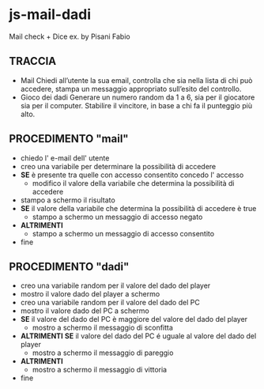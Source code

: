 # js-mail-dadi
Mail check + Dice ex. by Pisani Fabio

## TRACCIA
- Mail
    Chiedi all’utente la sua email,
    controlla che sia nella lista di chi può accedere,
    stampa un messaggio appropriato sull’esito del controllo.
- Gioco dei dadi
Generare un numero random da 1 a 6, sia per il giocatore sia per il computer.
Stabilire il vincitore, in base a chi fa il punteggio più alto.

## PROCEDIMENTO "mail"
- chiedo l' e-mail dell' utente
- creo una variabile per determinare la possibilità di accedere
- **SE** è presente tra quelle con accesso consentito concedo l' accesso
    - modifico il valore della variabile che determina la possibilità di accedere
- stampo a schermo il risultato
- **SE** il valore della variabile che determina la possibilità di accedere è true
    - stampo a schermo un messaggio di accesso negato
- **ALTRIMENTI** 
    - stampo a schermo un messaggio di accesso consentito
- fine

## PROCEDIMENTO "dadi"
- creo una variabile random per il valore del dado del player
- mostro il valore dado del player a schermo
- creo una variabile random per il valore del dado del PC
- mostro il valore dado del PC a schermo
- **SE** il valore del dado del PC è maggiore del valore del dado del player
    - mostro a schermo il messaggio di sconfitta
- **ALTRIMENTI** **SE** il valore del dado del PC é uguale al valore del dado del player
    - mostro a schermo il messaggio di pareggio
- **ALTRIMENTI**
    - mostro a schermo il messaggio di vittoria
- fine